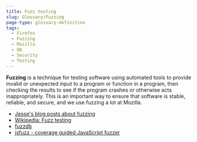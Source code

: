 ```yaml
---
title: Fuzz testing
slug: Glossary/Fuzzing
page-type: glossary-definition
tags:
  - Firefox
  - Fuzzing
  - Mozilla
  - QA
  - Security
  - Testing
---
```


**Fuzzing** is a technique for testing software using automated tools to provide invalid or unexpected input to a program or function in a program, then checking the results to see if the program crashes or otherwise acts inappropriately. This is an important way to ensure that software is stable, reliable, and secure, and we use fuzzing a lot at Mozilla.

- [Jesse's blog posts about fuzzing](https://www.squarefree.com/categories/fuzzing/)
- [Wikipedia: Fuzz testing](https://en.wikipedia.org/wiki/Fuzz_testing)
- [fuzzdb](https://github.com/fuzzdb-project/fuzzdb)
- [jsfuzz - coverage guided JavaScript fuzzer](https://github.com/fuzzitdev/jsfuzz)
